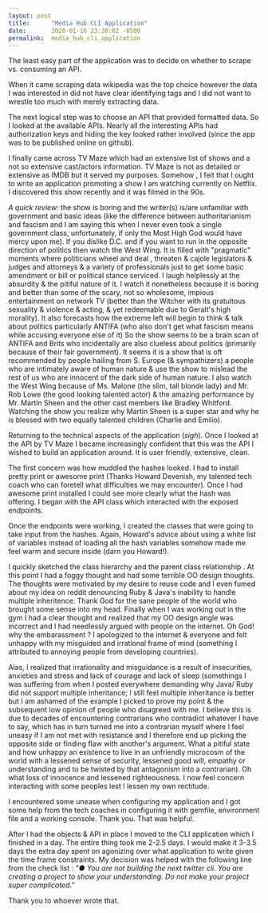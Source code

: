 ```yaml
---
layout: post
title:      "Media Hub CLI Application"
date:       2020-01-16 23:30:02 -0500
permalink:  media_hub_cli_application
---
```



The least easy part of the application was to decide on whether to scrape vs. consuming an API. 

When it came scraping data wikipedia was the top choice however the data I was interested in did not have clear identifying tags and I did not want to wrestle too much with merely extracting data.

The next logical step was to choose an API that provided formatted data. So I looked at the available APIs. Nearly all the interesting APIs had authorization keys and hiding the key looked rather involved (since the app was to be published online on github).

I finally came across TV Maze which had an extensive list of shows and a not so extensive cast/actors information. TV Maze is not as detailed or extensive as IMDB but it served my purposes. Somehow , I felt that I ought to write an application promoting a show I am watching currently on Netflix. I discovered this show recently and it was filmed in the 90s. 

*A quick review:* the show is boring and the writer(s) is/are unfamiliar with government and basic ideas (like the difference between authoritarianism and fascism and I am saying this when I never even took a single government class, unfortunately, if only the Most High God would have mercy upon me). If you dislike D.C. and if you want to run in the opposite direction of politics then watch the West Wing. It is filled with "pragmatic" moments where politicians wheel and deal , threaten & cajole legislators & judges and attorneys & a variety of professionals just to get some basic amendment or bill or political stance serviced.  I laugh helplessly at the absurdity & the pitiful nature of it. I watch it nonetheless because it is boring and better than some of the scary, not so wholesome, impious entertainment on network TV (better than the Witcher with its gratuitous sexuality & violence & acting, & yet redeemable due to Geralt's high morality). It also forecasts how the extreme left will begin to think & talk about politics particularly ANTIFA (who also don't get what fascism means while accusing everyone else of it) So the show seems to be a brain scan of ANTIFA and Brits who incidentally are also clueless about politics (primarily because of their fair government). It seems it is a show that is oft recommended by people hailing from S. Europe (& sympathizers) a people who are intimately aware of human nature & use the show to mislead the rest of us who are innocent of the dark side of human nature. I also watch the West Wing because of Ms. Malone (the slim, tall blonde lady) and Mr. Rob Lowe (the good looking talented actor) & the amazing performance by Mr. Martin Sheen and the other cast members like Bradley Whitford. Watching the show you realize why Martin Sheen is a super star and why he is blessed with two equally talented children (Charlie and Emilio).

Returning to the technical aspects of the application (*sigh*). Once I looked at the API by TV Maze I became increasingly confident that this was the API I wished to build an application around. It is user friendly, extensive, clean. 

The first concern was how muddled the hashes looked. I had to install pretty print or awesome print (Thanks Howard Devenish, my talented tech coach who can foretell what difficulties we may encounter). Once I had awesome print installed I could see more clearly what the hash was offering. I began with the API class which interacted with the exposed endpoints. 

Once the endpoints were working, I created the classes that were going to take input from the hashes. Again, Howard's advice about using a white list of variables instead of loading all the hash variables somehow made me feel warm and secure inside (darn you Howard!).

I quickly sketched the class hierarchy and the parent class relationship . At this point I had a foggy thought and had some terrible OO design thoughts. The thoughts were motivated by my desire to reuse code and I even fumed about my idea on reddit denouncing Ruby & Java's inability to handle multiple inheritence. Thank God for the sane people of the world who brought some sense into my head. Finally when I was working out in the gym I had a clear thought and realized that my OO design angle was incorrect and I had needlessly argued with people on the internet. Oh God! why the embarassment ? I apologized to the internet & everyone and felt unhappy with my misguided and irrational frame of mind (something I attributed to annoying people from developing countries). 

Alas, I realized that irrationality and misguidance is a result of insecurities, anxieties and stress and lack of courage and lack of sleep (somethings I was suffering from when I posted everywhere demanding why Java/ Ruby did not support multiple inheritance; I still feel multiple inheritance is better but I am ashamed of the example I picked to prove my point & the subsequent low opinion of people who disagreed with me. I believe this is due to decades of encountering contrarians who contradict whatever I have to say, which has in turn turned me into a contrarian myself where I feel uneasy if I am not met with resistance and I therefore end up picking the opposite side or finding flaw with another's argument. What a pitiful state and how unhappy an existence to live in an unfriendly microcosm of the world with a lessened sense of security, lessened  good will, empathy or understanding and to be twisted by that antagonism into a contrarian). Oh what loss of innocence and lessened righteousness. I now feel concern interacting with some peoples lest I lessen my own rectitude.

I encountered some unease when configuring my application and I got some help from the tech coaches in configuring it with gemfile, environment file and a working console. Thank you. That was helpful. 

After I had the objects  & API in place I moved to the CLI application which I finished in a day. The entire thing took me 2-2.5 days. I would make it 3-3.5 days the extra day spent on agonizing over what application to write given the time frame constraints. My decision was helped with the following line from the check list : *"●	You are not building the next twitter cli. You are creating a project to show your understanding. Do not make your project super complicated."*

Thank you to whoever wrote that.
